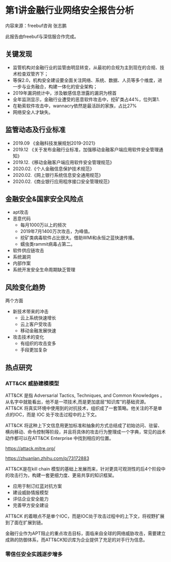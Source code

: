 # 第1讲金融行业网络安全报告分析

内容来源：freebuf咨询 张志鹏 

此报告由freebuf与深信服合作完成。

## 关键发现

- 监管机构对金融行业的监管由明显转变，从最初的合规为主到现在的合规、技术检查双管齐下；
- 等保2.0，机构安全建设要全面关注网络、系统、数据、人员等多个维度，进一步与业务融合，构建一体化的安全架构；
- 2019年漏洞统计中，涉及敏感信息泄露的漏洞为榜首
- 全年监测显示，金融行业遭受的恶意软件攻击中，挖矿类占44%，位列第1.
- 在勒索软件攻击中，wannacry依然是最活跃的家族，占比27%
- 网络安全人才缺失。

## 监管动态及行业标准

- 2019.09 《金融科技发展规划2019-2021》
- 2019.12 《关于发布金融行业标准，加强移动金融客户端应用软件安全管理通知》
- 2019.12.《移动金融客户端应用软件安全管理规范》
- 2020.02.《个人金融信息保护技术规范》
- 2020.02.《网上银行系统信息安全通用规范》
- 2020.02.《商业银行应用程序接口安全管理规范》

## 金融安全&国家安全风险点

- apt攻击
- 恶意代码
  - 每月1000万以上的频次
  - 2019年7月1400万次攻击，为峰值。
  - 挖矿类病毒软件占比很大。借助WMI和永恒之蓝快速传播。
  - 蠕虫类rammit病毒占第二。
- 软件供应链攻击
- 系统漏洞
- 内部作案
- 系统开发安全生命周期缺乏管理

## 风险变化趋势

两个方面
- 新技术带来的冲击
  - 云上系统快速增长
  - 云上客户受攻击
  - 移动金融发展快速
- 攻击技术的变化
  - 有组织的攻击变多
  - 手段更加复杂

## 热点研究

### ATT&CK 威胁建模模型
ATT&CK 是指 Adversarial Tactics, Techniques, and Common Knowledges 。从名字中就能看出，他不是一项技术,而是更加底层“知识库”的基础资源。ATT&CK 将真实环境中使用到的对抗技术，组织成了一套策略。他关注的不是单点的IOC，而是 IOC 处于攻击过程中的上下文。

ATT&CK 将这种上下文信息用更加标准和抽象的方式总结成了初始访问、驻留、横向移动、命令控制等阶段，并且将具体的攻击行为整理成一个字典，常见的战术动作都可以在ATT&CK Enterprise 中找到相应的位置。


https://attack.mitre.org/

https://zhuanlan.zhihu.com/p/73172883


ATT&CK是在kill chain 模型的基础上发展而来，针对更具可观测性的后4个阶段中的攻击行为，构建一套更细力度、更易共享的知识框架。
- 应用于制订红蓝对抗方案
- 建设威胁情报模型
- 评估企业安全能力
- 完善甲方安全建设

ATT&CK 的着眼点不是单个IOC，而是IOC处于攻击过程中的上下文，将视野扩展到了面在扩展到链。

金融行业作为APT阻止的重点攻击目标，面临来自全球的网络威胁攻击，需要建立成熟的防御体系，而ATT&CK知识库为企业提供了充足的对手行为信息。

### 零信任安全实践逐步增多

